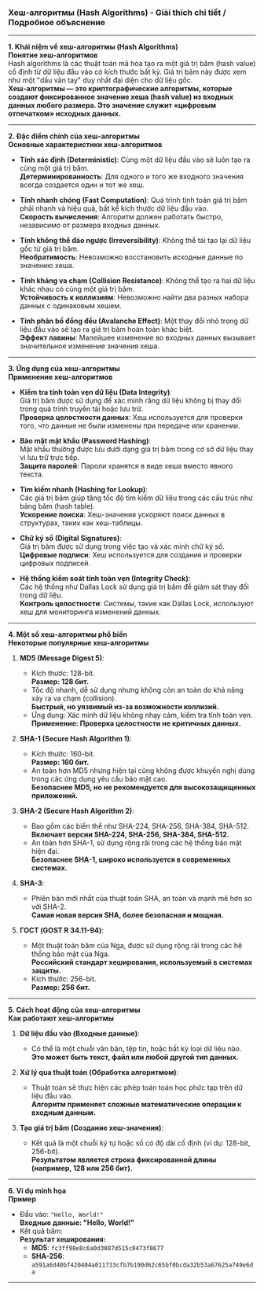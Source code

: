 ### **Хеш-алгоритмы (Hash Algorithms) - Giải thích chi tiết / Подробное объяснение**

---

**1. Khái niệm về хеш-алгоритмы (Hash Algorithms)**  
**Понятие хеш-алгоритмов**  
Hash algorithms là các thuật toán mã hóa tạo ra một giá trị băm (hash value) cố định từ dữ liệu đầu vào có kích thước bất kỳ. Giá trị băm này được xem như một "dấu vân tay" duy nhất đại diện cho dữ liệu gốc.  
**Хеш-алгоритмы — это криптографические алгоритмы, которые создают фиксированное значение хеша (hash value) из входных данных любого размера. Это значение служит «цифровым отпечатком» исходных данных.**

---

**2. Đặc điểm chính của хеш-алгоритмы**  
**Основные характеристики хеш-алгоритмов**  

- **Tính xác định (Deterministic)**: Cùng một dữ liệu đầu vào sẽ luôn tạo ra cùng một giá trị băm.  
  **Детерминированность**: Для одного и того же входного значения всегда создается один и тот же хеш.  

- **Tính nhanh chóng (Fast Computation)**: Quá trình tính toán giá trị băm phải nhanh và hiệu quả, bất kể kích thước dữ liệu đầu vào.  
  **Скорость вычисления**: Алгоритм должен работать быстро, независимо от размера входных данных.  

- **Tính không thể đảo ngược (Irreversibility)**: Không thể tái tạo lại dữ liệu gốc từ giá trị băm.  
  **Необратимость**: Невозможно восстановить исходные данные по значению хеша.  

- **Tính kháng va chạm (Collision Resistance)**: Không thể tạo ra hai dữ liệu khác nhau có cùng một giá trị băm.  
  **Устойчивость к коллизиям**: Невозможно найти два разных набора данных с одинаковым хешем.  

- **Tính phân bố đồng đều (Avalanche Effect)**: Một thay đổi nhỏ trong dữ liệu đầu vào sẽ tạo ra giá trị băm hoàn toàn khác biệt.  
  **Эффект лавины**: Малейшее изменение во входных данных вызывает значительное изменение значения хеша.  

---

**3. Ứng dụng của хеш-алгоритмы**  
**Применение хеш-алгоритмов**  

- **Kiểm tra tính toàn vẹn dữ liệu (Data Integrity)**:  
  Giá trị băm được sử dụng để xác minh rằng dữ liệu không bị thay đổi trong quá trình truyền tải hoặc lưu trữ.  
  **Проверка целостности данных**: Хеш используется для проверки того, что данные не были изменены при передаче или хранении.  

- **Bảo mật mật khẩu (Password Hashing)**:  
  Mật khẩu thường được lưu dưới dạng giá trị băm trong cơ sở dữ liệu thay vì lưu trữ trực tiếp.  
  **Защита паролей**: Пароли хранятся в виде хеша вместо явного текста.  

- **Tìm kiếm nhanh (Hashing for Lookup)**:  
  Các giá trị băm giúp tăng tốc độ tìm kiếm dữ liệu trong các cấu trúc như bảng băm (hash table).  
  **Ускорение поиска**: Хеш-значения ускоряют поиск данных в структурах, таких как хеш-таблицы.  

- **Chữ ký số (Digital Signatures)**:  
  Giá trị băm được sử dụng trong việc tạo và xác minh chữ ký số.  
  **Цифровые подписи**: Хеш используется для создания и проверки цифровых подписей.  

- **Hệ thống kiểm soát tính toàn vẹn (Integrity Check)**:  
  Các hệ thống như Dallas Lock sử dụng giá trị băm để giám sát thay đổi trong dữ liệu.  
  **Контроль целостности**: Системы, такие как Dallas Lock, используют хеш для мониторинга изменений данных.  

---

**4. Một số хеш-алгоритмы phổ biến**  
**Некоторые популярные хеш-алгоритмы**  

1. **MD5 (Message Digest 5)**:  
   - Kích thước: 128-bit.  
     **Размер: 128 бит.**  
   - Tốc độ nhanh, dễ sử dụng nhưng không còn an toàn do khả năng xảy ra va chạm (collision).  
     **Быстрый, но уязвимый из-за возможности коллизий.**  
   - Ứng dụng: Xác minh dữ liệu không nhạy cảm, kiểm tra tính toàn vẹn.  
     **Применение: Проверка целостности не критичных данных.**  

2. **SHA-1 (Secure Hash Algorithm 1)**:  
   - Kích thước: 160-bit.  
     **Размер: 160 бит.**  
   - An toàn hơn MD5 nhưng hiện tại cũng không được khuyến nghị dùng trong các ứng dụng yêu cầu bảo mật cao.  
     **Безопаснее MD5, но не рекомендуется для высокозащищенных приложений.**  

3. **SHA-2 (Secure Hash Algorithm 2)**:  
   - Bao gồm các biến thể như SHA-224, SHA-256, SHA-384, SHA-512.  
     **Включает версии SHA-224, SHA-256, SHA-384, SHA-512.**  
   - An toàn hơn SHA-1, sử dụng rộng rãi trong các hệ thống bảo mật hiện đại.  
     **Безопаснее SHA-1, широко используется в современных системах.**  

4. **SHA-3**:  
   - Phiên bản mới nhất của thuật toán SHA, an toàn và mạnh mẽ hơn so với SHA-2.  
     **Самая новая версия SHA, более безопасная и мощная.**  

5. **ГОСТ (GOST R 34.11-94)**:  
   - Một thuật toán băm của Nga, được sử dụng rộng rãi trong các hệ thống bảo mật của Nga.  
     **Российский стандарт хеширования, используемый в системах защиты.**  
   - Kích thước: 256-bit.  
     **Размер: 256 бит.**  

---

**5. Cách hoạt động của хеш-алгоритмы**  
**Как работают хеш-алгоритмы**  

1. **Dữ liệu đầu vào (Входные данные)**:  
   - Có thể là một chuỗi văn bản, tệp tin, hoặc bất kỳ loại dữ liệu nào.  
     **Это может быть текст, файл или любой другой тип данных.**  

2. **Xử lý qua thuật toán (Обработка алгоритмом)**:  
   - Thuật toán sẽ thực hiện các phép toán toán học phức tạp trên dữ liệu đầu vào.  
     **Алгоритм применяет сложные математические операции к входным данным.**  

3. **Tạo giá trị băm (Создание хеш-значения)**:  
   - Kết quả là một chuỗi ký tự hoặc số có độ dài cố định (ví dụ: 128-bit, 256-bit).  
     **Результатом является строка фиксированной длины (например, 128 или 256 бит).**  

---

**6. Ví dụ minh họa**  
**Пример**  
- Đầu vào: `"Hello, World!"`  
  **Входные данные: "Hello, World!"**  
- Kết quả băm:  
  **Результат хеширования:**  
   - **MD5**: `fc3ff98e8c6a0d3087d515c0473f8677`  
   - **SHA-256**: `a591a6d40bf420404a011733cfb7b190d62c65bf0bcda32b53a67625a749e6da`  

---
